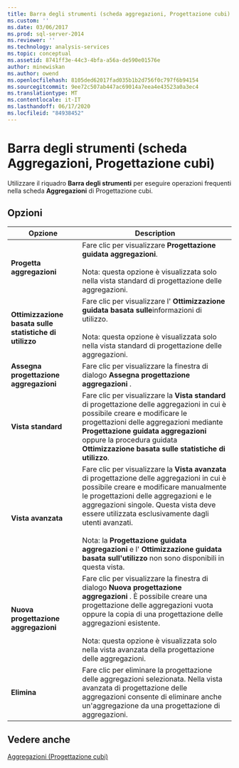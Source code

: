 ```yaml
---
title: Barra degli strumenti (scheda aggregazioni, Progettazione cubi) | Microsoft Docs
ms.custom: ''
ms.date: 03/06/2017
ms.prod: sql-server-2014
ms.reviewer: ''
ms.technology: analysis-services
ms.topic: conceptual
ms.assetid: 8741ff3e-44c3-4bfa-a56a-de590e01576e
author: minewiskan
ms.author: owend
ms.openlocfilehash: 8105ded62017fad035b1b2d756f0c797f6b94154
ms.sourcegitcommit: 9ee72c507ab447ac69014a7eea4e43523a0a3ec4
ms.translationtype: MT
ms.contentlocale: it-IT
ms.lasthandoff: 06/17/2020
ms.locfileid: "84938452"
---
```

# <a name="toolbar-aggregations-tab-cube-designer"></a>Barra degli strumenti (scheda Aggregazioni, Progettazione cubi)
  Utilizzare il riquadro **Barra degli strumenti** per eseguire operazioni frequenti nella scheda **Aggregazioni** di Progettazione cubi.  
  
## <a name="options"></a>Opzioni  
  
|Opzione|Description|  
|------------|-----------------|  
|**Progetta aggregazioni**|Fare clic per visualizzare **Progettazione guidata aggregazioni**.<br /><br /> Nota: questa opzione è visualizzata solo nella vista standard di progettazione delle aggregazioni.|  
|**Ottimizzazione basata sulle statistiche di utilizzo**|Fare clic per visualizzare l' **Ottimizzazione guidata basata sulle**informazioni di utilizzo.<br /><br /> Nota: questa opzione è visualizzata solo nella vista standard di progettazione delle aggregazioni.|  
|**Assegna progettazione aggregazioni**|Fare clic per visualizzare la finestra di dialogo **Assegna progettazione aggregazioni** .|  
|**Vista standard**|Fare clic per visualizzare la **Vista standard** di progettazione delle aggregazioni in cui è possibile creare e modificare le progettazioni delle aggregazioni mediante **Progettazione guidata aggregazioni** oppure la procedura guidata **Ottimizzazione basata sulle statistiche di utilizzo**.|  
|**Vista avanzata**|Fare clic per visualizzare la **Vista avanzata** di progettazione delle aggregazioni in cui è possibile creare e modificare manualmente le progettazioni delle aggregazioni e le aggregazioni singole. Questa vista deve essere utilizzata esclusivamente dagli utenti avanzati.<br /><br /> Nota: la **Progettazione guidata aggregazioni** e l' **Ottimizzazione guidata basata sull'utilizzo** non sono disponibili in questa vista.|  
|**Nuova progettazione aggregazioni**|Fare clic per visualizzare la finestra di dialogo **Nuova progettazione aggregazioni** . È possibile creare una progettazione delle aggregazioni vuota oppure la copia di una progettazione delle aggregazioni esistente.<br /><br /> Nota: questa opzione è visualizzata solo nella vista avanzata della progettazione delle aggregazioni.|  
|**Elimina**|Fare clic per eliminare la progettazione delle aggregazioni selezionata.  Nella vista avanzata di progettazione delle aggregazioni consente di eliminare anche un'aggregazione da una progettazione di aggregazioni.|  
  
## <a name="see-also"></a>Vedere anche  
 [Aggregazioni &#40;Progettazione cubi&#41;](aggregations-cube-design.md)  
  
  
